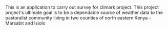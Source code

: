 This is an application to carry out survey for climark project. This project
project's ultimate goal is to be a dependable source of weather data to the
pastoralist community living in two counties of north eastern Kenya -Marsabit
and Isiolo
